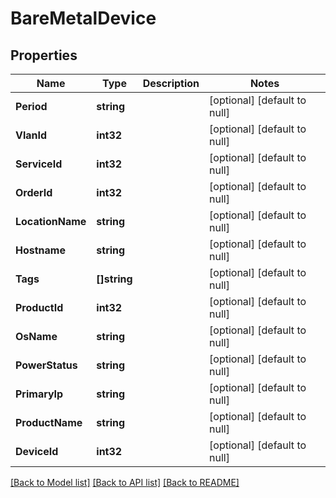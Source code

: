 # BareMetalDevice

## Properties
Name | Type | Description | Notes
------------ | ------------- | ------------- | -------------
**Period** | **string** |  | [optional] [default to null]
**VlanId** | **int32** |  | [optional] [default to null]
**ServiceId** | **int32** |  | [optional] [default to null]
**OrderId** | **int32** |  | [optional] [default to null]
**LocationName** | **string** |  | [optional] [default to null]
**Hostname** | **string** |  | [optional] [default to null]
**Tags** | **[]string** |  | [optional] [default to null]
**ProductId** | **int32** |  | [optional] [default to null]
**OsName** | **string** |  | [optional] [default to null]
**PowerStatus** | **string** |  | [optional] [default to null]
**PrimaryIp** | **string** |  | [optional] [default to null]
**ProductName** | **string** |  | [optional] [default to null]
**DeviceId** | **int32** |  | [optional] [default to null]

[[Back to Model list]](../README.md#documentation-for-models) [[Back to API list]](../README.md#documentation-for-api-endpoints) [[Back to README]](../README.md)


